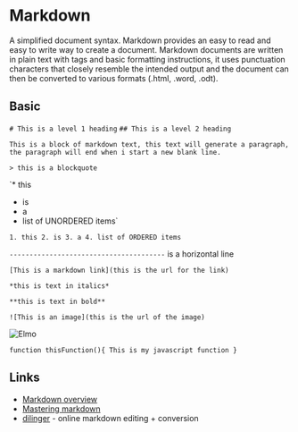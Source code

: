 # Markdown
A simplified document syntax. Markdown provides an easy to read and easy to write way to create a document. Markdown documents are written in plain text with tags and basic formatting instructions, it uses punctuation characters that closely resemble the intended output and the document can then be converted to various formats (.html, .word, .odt).

## Basic

`# This is a level 1 heading`
`## This is a level 2 heading`

`This is a block of markdown text, this text will generate a paragraph, the paragraph will end when i start a new blank line.`

`> this is a blockquote`

`* this
* is
* a
* list of UNORDERED items`

`1. this
2. is
3. a
4. list of ORDERED items`

`---------------------------------------` is a horizontal line

`[This is a markdown link](this is the url for the link)`

`*this is text in italics*`

`**this is text in bold**`

`![This is an image](this is the url of the image)`

![Elmo](http://i.giphy.com/iPTTjEt19igne.gif)

`function thisFunction(){
  This is my javascript function
}
`
## Links
* [Markdown overview](http://daringfireball.net/projects/markdown/syntax)
* [Mastering markdown](https://roachhd.gitbooks.io/master-markdown/content/index.html)
* [dilinger](http://dillinger.io) - online markdown editing + conversion
